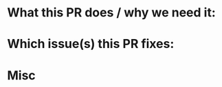 <!--  Thanks for sending a pull request!  Here are some tips for you:

1. Ensure that your code follows our code conventions: https://github.com/feast-dev/feast/blob/master/CONTRIBUTING.md#code-style-and-linting
2. Run unit tests and ensure that they are passing: https://github.com/feast-dev/feast/blob/master/CONTRIBUTING.md#unit-tests
3. If your change introduces any API changes, make sure to update the integration tests here: https://github.com/feast-dev/feast/tree/master/sdk/python/tests
4. Make sure documentation is updated for your PR!
5. Make sure your commits are signed: https://github.com/feast-dev/feast/blob/master/CONTRIBUTING.md#signing-off-commits
6. Make sure your PR title follows conventional commits (e.g. fix: [Description of ...], feat: [Description of ...], chore: [Description of ...], refactor: [Description of ...])

-->

# What this PR does / why we need it:
<!--
Outline what you're doing
-->

# Which issue(s) this PR fixes:
<!--
*Automatically closes linked issue when PR is merged.
Usage: `Fixes #<issue number>`, or `Fixes (paste link of issue)`.
-->


# Misc
<!--
Feel free to leave additional thoughts or tag people as you see fit
-->
